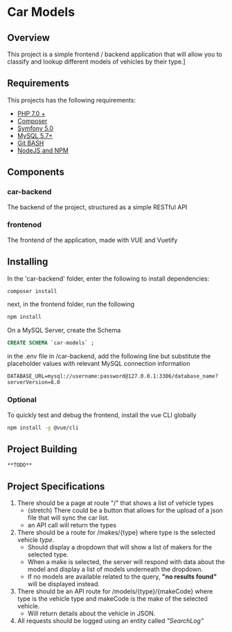 # Car Models

## Overview

This project is a simple frontend / backend application that will allow you to classify and lookup different models of vehicles by their type.]

## Requirements

This projects has the following requirements:

- [PHP 7.0 +](https://windows.php.net/download/)
- [Composer](https://getcomposer.org)
- [Symfony 5.0](https://symfony.com/download)
- [MySQL 5.7+](https://dev.mysql.com/downloads/installer/)
- [Git BASH](https://gitforwindows.org)
- [NodeJS and NPM](https://nodejs.org/en/)

## Components

### car-backend

The backend of the project, structured as a simple RESTful API

### frontenod

The frontend of the application, made with VUE and Vuetify

## Installing

In the 'car-backend' folder, enter the following to install dependencies:

```BASH
composer install
```

next, in the frontend folder, run the following

```BASH
npm install
```

On a MySQL Server, create the Schema

```SQL
CREATE SCHEMA `car-models` ;
```

in the .env file in /car-backend, add the following line but substitute the placeholder values with relevant MySQL connection information
```env
DATABASE_URL=mysql://username:password@127.0.0.1:3306/database_name?serverVersion=8.0
```

### Optional

To quickly test and debug the frontend, install the vue CLI globally

```BASH
npm install -g @vue/cli
```

## Project Building
	**TODO**

## Project Specifications

1. There should be a page at route "/" that shows a list of vehicle types
	- (stretch) There could be a button that allows for the upload of a json file that will sync the car list.
	- an API call will return the types
2. There should be a route for /makes/{type} where type is the selected vehicle *type*.
	- Should display a dropdown that will show a list of makers for the selected type.
	- When a make is selected, the server will respond with data about the model and display a list of models underneath the dropdown.
	- If no models are available related to the query, **"no results found"** will be displayed instead.
3. There should be an API route for /models/{type}/{makeCode} where type is the vehicle type and makeCode is the make of the selected vehicle.
	- Will return details about the vehicle in JSON.
4. All requests should be logged using an entity called *"SearchLog"*
